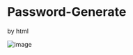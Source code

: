# Password-Generate
by html

![image](https://github.com/user-attachments/assets/ee590038-30a3-4ab5-b552-89951680d962)

